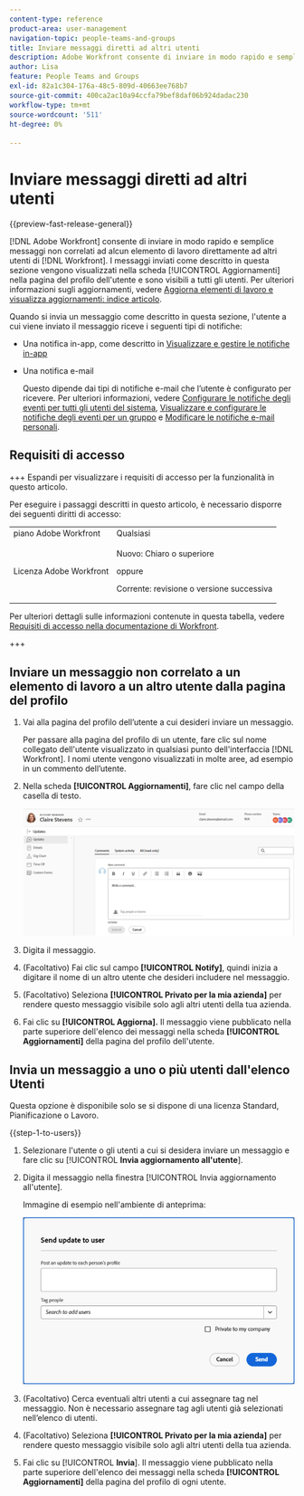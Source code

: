 ```yaml
---
content-type: reference
product-area: user-management
navigation-topic: people-teams-and-groups
title: Inviare messaggi diretti ad altri utenti
description: Adobe Workfront consente di inviare in modo rapido e semplice messaggi non correlati a qualsiasi elemento di lavoro direttamente ad altri utenti di Workfront.
author: Lisa
feature: People Teams and Groups
exl-id: 82a1c304-176a-48c5-809d-40663ee768b7
source-git-commit: 400ca2ac10a94ccfa79bef8daf06b924dadac230
workflow-type: tm+mt
source-wordcount: '511'
ht-degree: 0%

---
```


# Inviare messaggi diretti ad altri utenti

{{preview-fast-release-general}}

[!DNL Adobe Workfront] consente di inviare in modo rapido e semplice messaggi non correlati ad alcun elemento di lavoro direttamente ad altri utenti di [!DNL Workfront]. I messaggi inviati come descritto in questa sezione vengono visualizzati nella scheda [!UICONTROL Aggiornamenti] nella pagina del profilo dell&#39;utente e sono visibili a tutti gli utenti. Per ulteriori informazioni sugli aggiornamenti, vedere [Aggiorna elementi di lavoro e visualizza aggiornamenti: indice articolo](../../workfront-basics/updating-work-items-and-viewing-updates/update-work-items-and-view-updates.md).

Quando si invia un messaggio come descritto in questa sezione, l&#39;utente a cui viene inviato il messaggio riceve i seguenti tipi di notifiche:

* Una notifica in-app, come descritto in [Visualizzare e gestire le notifiche in-app](../../workfront-basics/using-notifications/view-and-manage-in-app-notifications.md)
* Una notifica e-mail

  Questo dipende dai tipi di notifiche e-mail che l’utente è configurato per ricevere. Per ulteriori informazioni, vedere [Configurare le notifiche degli eventi per tutti gli utenti del sistema](../../administration-and-setup/manage-workfront/emails/configure-event-notifications-for-everyone-in-the-system.md), [Visualizzare e configurare le notifiche degli eventi per un gruppo](../../administration-and-setup/manage-groups/create-and-manage-groups/view-and-configure-event-notifications-group.md) e [Modificare le notifiche e-mail personali](../../workfront-basics/using-notifications/activate-or-deactivate-your-own-event-notifications.md).

## Requisiti di accesso

+++ Espandi per visualizzare i requisiti di accesso per la funzionalità in questo articolo.

Per eseguire i passaggi descritti in questo articolo, è necessario disporre dei seguenti diritti di accesso:

<table style="table-layout:auto"> 
 <col> 
 <col> 
 <tbody> 
  <tr data-mc-conditions=""> 
   <td role="rowheader">piano Adobe Workfront</td> 
   <td>Qualsiasi</td> 
  </tr> 
  <tr> 
   <td role="rowheader">Licenza Adobe Workfront</td> 
   <td>
   <p>Nuovo: Chiaro o superiore</p>
   <p>oppure</p>
   <p>Corrente: revisione o versione successiva</p>
   </td>
  </tr> 
 </tbody> 
</table>

Per ulteriori dettagli sulle informazioni contenute in questa tabella, vedere [Requisiti di accesso nella documentazione di Workfront](/help/quicksilver/administration-and-setup/add-users/access-levels-and-object-permissions/access-level-requirements-in-documentation.md).

+++

## Inviare un messaggio non correlato a un elemento di lavoro a un altro utente dalla pagina del profilo

1. Vai alla pagina del profilo dell’utente a cui desideri inviare un messaggio.

   Per passare alla pagina del profilo di un utente, fare clic sul nome collegato dell&#39;utente visualizzato in qualsiasi punto dell&#39;interfaccia [!DNL Workfront]. I nomi utente vengono visualizzati in molte aree, ad esempio in un commento dell’utente.

1. Nella scheda **[!UICONTROL Aggiornamenti]**, fare clic nel campo della casella di testo.

   ![Invia un messaggio all&#39;utente nella scheda [!UICONTROL Aggiornamenti]](assets/send-message-to-user-on-updates-tab.png)

1. Digita il messaggio.
1. (Facoltativo) Fai clic sul campo **[!UICONTROL Notify]**, quindi inizia a digitare il nome di un altro utente che desideri includere nel messaggio.

1. (Facoltativo) Seleziona **[!UICONTROL Privato per la mia azienda]** per rendere questo messaggio visibile solo agli altri utenti della tua azienda.

1. Fai clic su **[!UICONTROL Aggiorna].**
Il messaggio viene pubblicato nella parte superiore dell&#39;elenco dei messaggi nella scheda **[!UICONTROL Aggiornamenti]** della pagina del profilo dell&#39;utente.

## Invia un messaggio a uno o più utenti dall&#39;elenco Utenti

Questa opzione è disponibile solo se si dispone di una licenza Standard, Pianificazione o Lavoro.

{{step-1-to-users}}

1. Selezionare l&#39;utente o gli utenti a cui si desidera inviare un messaggio e fare clic su [!UICONTROL **Invia aggiornamento all&#39;utente**].
1. Digita il messaggio nella finestra [!UICONTROL Invia aggiornamento all&#39;utente].

   <span class="preview">Immagine di esempio nell&#39;ambiente di anteprima:</span>

   <span class="preview">![Invia messaggio all&#39;utente nella finestra Invia aggiornamento all&#39;utente](assets/send-message-to-user-dialog-from-user-list.png)</span>

1. (Facoltativo) Cerca eventuali altri utenti a cui assegnare tag nel messaggio. Non è necessario assegnare tag agli utenti già selezionati nell’elenco di utenti.
1. (Facoltativo) Seleziona **[!UICONTROL Privato per la mia azienda]** per rendere questo messaggio visibile solo agli altri utenti della tua azienda.
1. Fai clic su [!UICONTROL **Invia**].
Il messaggio viene pubblicato nella parte superiore dell&#39;elenco dei messaggi nella scheda **[!UICONTROL Aggiornamenti]** della pagina del profilo di ogni utente.
